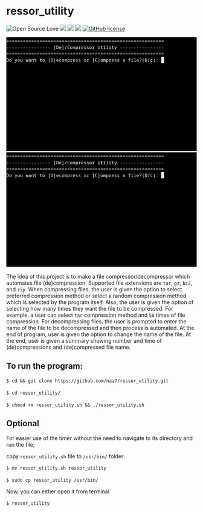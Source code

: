 # ressor_utility

![Open Source Love](https://badges.frapsoft.com/os/v3/open-source.svg?v=103) <img src="https://cdn.rawgit.com/sindresorhus/awesome/d7305f38d29fed78fa85652e3a63e154dd8e8829/media/badge.svg"> <img src="https://img.shields.io/github/stars/naa7/compressor_decompressor_utility?style=social"> <img src="https://img.shields.io/github/repo-size/naa7/compressor_decompressor_utility"> [![GitHub license](https://img.shields.io/github/license/Naereen/StrapDown.js.svg)](https://github.com/naa7/compressor_decompressor_utility/LICENSE)

<img src="https://github.com/naa7/compressor_decompressor_utility/blob/main/Compressor.gif">
<img src="https://github.com/naa7/compressor_decompressor_utility/blob/main/Decompressor.gif"></br> 

The idea of this project is to make a file compressor/decompressor which automates file (de)compression. Supported file extensions
are `tar`, `gz`, `bz2`, and `zip`. When compressing files, the user is given the option to select preferred compression method or
select a random compression method which is selected by the program itself. Also, the user is given the option of selecting how many
times they want the file to be compressed. For example, a user can select `tar` compression method and `50` times of file compression.
For decompressing files, the user is prompted to enter the name of the file to be decompressed and then process is automated. At the end
of program, user is given the option to change the name of the file. At the end, user is given a summary showing number and time of 
(de)compressions and (de)compressed file name.

## To run the program:

    $ cd && git clone https://github.com/naa7/ressor_utility.git

    $ cd ressor_utility/

    $ chmod +x ressor_utility.sh && ./ressor_utility.sh

## Optional

For easier use of the timer without the need to navigate to its directory and run the file,

copy `ressor_utility.sh` file to `/usr/bin/` folder:

    $ mv ressor_utility.sh ressor_utility    

    $ sudo cp ressor_utility /usr/bin/

Now, you can either open it from terminal

    $ ressor_utility
